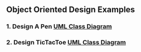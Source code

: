 ## Object Oriented Design Examples

### 1. Design A Pen [UML Class Diagram](https://rb.gy/dg8oig) 

### 2. Design TicTacToe [UML Class Diagram](https://rb.gy/coswoz)
